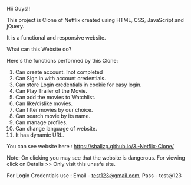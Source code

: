 Hii Guys!!  

This project is Clone of Netflix created using HTML, CSS, JavaScript and jQuery. 

It is a functional and responsive website.

What can this Website do?

Here's the functions performed by this Clone:
1. Can create account. !not completed
2. Can Sign in with account credentials.
3. Can store Login credentials in cookie for easy login.
4. Can Play Trailer of the Movie.
5. Can add the movies to Watchlist.
6. Can like/dislike movies.
7. Can filter movies by our choice.
8. Can search movie by its name.
9. Can manage profiles.
10. Can change language of website.
11. It has dynamic URL.


You can see website here : https://shallzp.github.io/3.-Netflix-Clone/

Note: On clicking you may see that the website is dangerous.
For viewing click on Details >> Only visit this unsafe site.

For Login Credentials use :
Email - test123@gmail.com, Pass - test@123